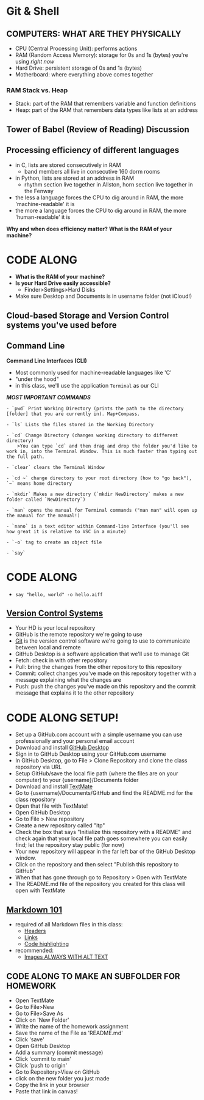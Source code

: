 # Git & Shell

## COMPUTERS: WHAT ARE THEY PHYSICALLY
- CPU (Central Processing Unit): performs actions
- RAM (Random Access Memory): storage for 0s and 1s (bytes) you're using *right now*
- Hard Drive: persistent storage of 0s and 1s (bytes)
- Motherboard: where everything above comes together

### RAM Stack vs. Heap
- Stack: part of the RAM that remembers variable and function definitions
- Heap: part of the RAM that remembers data types like lists at an address

## Tower of Babel (Review of Reading) Discussion

## Processing efficiency of different languages
- in C, lists are stored consecutively in RAM
  - band members all live in consecutive 160 dorm rooms
- in Python, lists are stored at an address in RAM
  - rhythm section live together in Allston, horn section live together in the Fenway
- the less a language forces the CPU to dig around in RAM, the more 'machine-readable' it is
- the more a language forces the CPU to dig around in RAM, the more 'human-readable' it is

**Why and when does efficiency matter?**
**What is the RAM of your machine?**

# CODE ALONG
- **What is the RAM of your machine?**
- **Is your Hard Drive easily accessible?**
	- Finder>Settings>Hard Disks
- Make sure Desktop and Documents is in username folder (not iCloud!)

## Cloud-based Storage and Version Control systems you've used before

## Command Line

**Command Line Interfaces (CLI)**
- Most commonly used for machine-readable languages like 'C'
- "under the hood"
- in this class, we'll use the application `Terminal` as our CLI

***MOST IMPORTANT COMMANDS***

	- `pwd` Print Working Directory (prints the path to the directory [folder] that you are currently in). Map+Compass.

	- `ls` Lists the files stored in the Working Directory

	- `cd` Change Directory (changes working directory to different directory)
		>You can type `cd` and then drag and drop the folder you'd like to work in, into the Terminal Window. This is much faster than typing out the full path.

	- `clear` clears the Terminal Window

	- `cd ~` change directory to your root directory (how to "go back"), `~` means home directory

	- `mkdir` Makes a new directory (`mkdir NewDirectory` makes a new folder called `NewDirectory`)

	- `man` opens the manual for Terminal commands ("man man" will open up the manual for the manual!)

	- `nano` is a text editor within Command-line Interface (you'll see how great it is relative to VSC in a minute)
	
	- `-o` tag to create an object file

	- `say` 
	
# CODE ALONG
- `say "hello, world" -o hello.aiff`

## [Version Control Systems](https://www.geeksforgeeks.org/version-control-systems/)
- Your HD is your local repository
- GitHub is the remote repository we're going to use
- [Git](https://en.wikipedia.org/wiki/Git) is the version control software we're going to use to communicate between local and remote
- GitHub Desktop is a software application that we'll use to manage Git
- Fetch: check in with other repository
- Pull: bring the changes from the other repository to this repository 
- Commit: collect changes you've made on this repository together with a message explaining what the changes are
- Push: push the changes you've made on this repository and the commit message that explains it to the other repository

# CODE ALONG SETUP!
- Set up a GitHub.com account with a simple username you can use professionally and your personal email account
- Download and install [GitHub Desktop](https://desktop.github.com/)
- Sign in to GitHub Desktop using your GitHub.com username
- In GitHub Desktop, go to File > Clone Repository and clone the class repository via URL 
- Setup GitHub/save the local file path (where the files are on your computer) to your {username}/Documents folder
- Download and install [TextMate](https://macromates.com/)
- Go to {username}/Documents/GitHub and find the README.md for the class repository
- Open that file with TextMate!
- Open GitHub Desktop
- Go to File > New repository
- Create a new repository called "itp"
- Check the box that says "Initialize this repository with a README" and check again that your local file path goes somewhere you can easily find; let the repository stay public (for now)
- Your new repository will appear in the far left bar of the GitHub Desktop window.
- Click on the repository and then select "Publish this repository to GitHub"
- When that has gone through go to Repository > Open with TextMate
- The README.md file of the repository you created for this class will open with TextMate

## [Markdown 101](https://github.com/adam-p/markdown-here/wiki/Markdown-Cheatsheet)
- required of all Markdown files in this class:
	- [Headers](https://github.com/adam-p/markdown-here/wiki/Markdown-Here-Cheatsheet#headers)
	- [Links](https://github.com/adam-p/markdown-here/wiki/Markdown-Here-Cheatsheet#links)
	- [Code highlighting](https://github.com/adam-p/markdown-here/wiki/Markdown-Here-Cheatsheet#code)
- recommended:
	- [Images ALWAYS WITH ALT TEXT](https://github.com/adam-p/markdown-here/wiki/Markdown-Here-Cheatsheet#images)

## CODE ALONG TO MAKE AN SUBFOLDER FOR HOMEWORK
- Open TextMate
- Go to File>New
- Go to File>Save As
- Click on 'New Folder'
- Write the name of the homework assignment
- Save the name of the File as 'README.md'
- Click 'save'
- Open GitHub Desktop
- Add a summary (commit message)
- Click 'commit to main'
- Click 'push to origin'
- Go to Repository>View on GitHub
- click on the new folder you just made
- Copy the link in your browser
- Paste that link in canvas!


